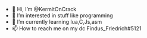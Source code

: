 - 👋 Hi, I’m @KermitOnCrack
- 👀 I’m interested in stuff like programming
- 🌱 I’m currently learning lua,C,Js,asm
- 📫 How to reach me on my dc Findus_Friedrich#5121
